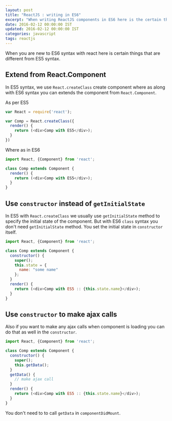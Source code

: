 ```yaml
---
layout: post
title: "ReactJS : writing in ES6"
excerpt: "When writing ReactJS components in ES6 here is the certain things that are different from ES5 syntax"
date: 2016-02-12 00:00:00 IST
updated: 2016-02-12 00:00:00 IST
categories: javascript
tags: reactjs
---
```


When you are new to ES6 syntax with react here is certain things that are different from ES5 syntax.

## Extend from React.Component

In ES5 syntax, we use `React.createClass` create component where as along with ES6 syntax you can extends the component from `React.Component`.

As per ES5

~~~ js
var React = require('react');

var Comp = React.createClass({
  render() {
    return (<div>Comp with ES5</div>);
  }
})
~~~

Where as in ES6

~~~ js
import React, {Component} from 'react';

class Comp extends Component {
  render() {
    return (<div>Comp with ES5</div>);
  }
}
~~~

## Use `constructor` instead of `getInitialState`

In ES5 with `React.createClass` we usually use `getInitialState` method to specify the initial state of the component. But with ES6 `class` syntax you don't need `getInitialState` method. You set the initial state in `constructor` itself.

~~~ js
import React, {Component} from 'react';

class Comp extends Component {
  constructor() {
    super();
    this.state = {
      name: "some name"
    };
  }
  render() {
    return (<div>Comp with ES5 :: {this.state.name}</div>);
  }
}
~~~

## Use `constructor` to make ajax calls

Also if you want to make any ajax calls when component is loading you can do that as well in the `constructor`.

~~~ js
import React, {Component} from 'react';

class Comp extends Component {
  constructor() {
    super();
    this.getData();
  }
  getData() {
    // make ajax call
  }
  render() {
    return (<div>Comp with ES5 :: {this.state.name}</div>);
  }
}
~~~

You don't need to to call `getData` in `componentDidMount`.
